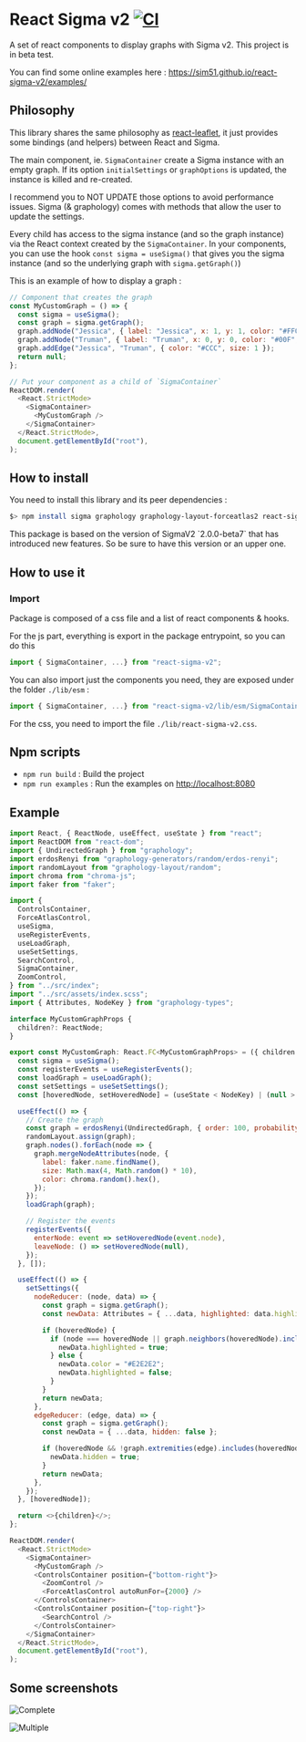 # React Sigma v2 [![CI](https://github.com/sim51/react-sigma-v2/actions/workflows/test.yml/badge.svg)](https://github.com/sim51/react-sigma-v2/actions/workflows/test.yml)

A set of react components to display graphs with Sigma v2.
This project is in beta test.

You can find some online examples here : https://sim51.github.io/react-sigma-v2/examples/

## Philosophy

This library shares the same philosophy as [react-leaflet](https://react-leaflet.js.org), it just provides some bindings (and helpers) between React and Sigma.

The main component, ie. `SigmaContainer` create a Sigma instance with an empty graph. If its option `initialSettings` or `graphOptions` is updated, the instance is killed and re-created.

I recommend you to NOT UPDATE those options to avoid performance issues.
Sigma (& graphology) comes with methods that allow the user to update the settings.

Every child has access to the sigma instance (and so the graph instance) via the React context created by the `SigmaContainer`.
In your components, you can use the hook `const sigma = useSigma()` that gives you the sigma instance (and so the underlying graph with `sigma.getGraph()`)

This is an example of how to display a graph :

```javascript
// Component that creates the graph
const MyCustomGraph = () => {
  const sigma = useSigma();
  const graph = sigma.getGraph();
  graph.addNode("Jessica", { label: "Jessica", x: 1, y: 1, color: "#FF0", size: 10 });
  graph.addNode("Truman", { label: "Truman", x: 0, y: 0, color: "#00F", size: 5 });
  graph.addEdge("Jessica", "Truman", { color: "#CCC", size: 1 });
  return null;
};

// Put your component as a child of `SigmaContainer`
ReactDOM.render(
  <React.StrictMode>
    <SigmaContainer>
      <MyCustomGraph />
    </SigmaContainer>
  </React.StrictMode>,
  document.getElementById("root"),
);
```

## How to install

You need to install this library and its peer dependencies :

```bash
$> npm install sigma graphology graphology-layout-forceatlas2 react-sigma-v2
```

<div class="important">
This package is based on the version of SigmaV2 `2.0.0-beta7` that has introduced new features. So be sure to have this version or an upper one.
</div>

## How to use it

### Import

Package is composed of a css file and a list of react components & hooks.

For the js part, everything is export in the package entrypoint, so you can do this

```javascript
import { SigmaContainer, ...} from "react-sigma-v2";
```

You can also import just the components you need, they are exposed under the folder `./lib/esm` :

```javascript
import { SigmaContainer, ...} from "react-sigma-v2/lib/esm/SigmaContainer";
```

For the css, you need to import the file `./lib/react-sigma-v2.css`.

## Npm scripts

- `npm run build` : Build the project
- `npm run examples` : Run the examples on <http://localhost:8080>

## Example

```javascript
import React, { ReactNode, useEffect, useState } from "react";
import ReactDOM from "react-dom";
import { UndirectedGraph } from "graphology";
import erdosRenyi from "graphology-generators/random/erdos-renyi";
import randomLayout from "graphology-layout/random";
import chroma from "chroma-js";
import faker from "faker";

import {
  ControlsContainer,
  ForceAtlasControl,
  useSigma,
  useRegisterEvents,
  useLoadGraph,
  useSetSettings,
  SearchControl,
  SigmaContainer,
  ZoomControl,
} from "../src/index";
import "../src/assets/index.scss";
import { Attributes, NodeKey } from "graphology-types";

interface MyCustomGraphProps {
  children?: ReactNode;
}

export const MyCustomGraph: React.FC<MyCustomGraphProps> = ({ children }) => {
  const sigma = useSigma();
  const registerEvents = useRegisterEvents();
  const loadGraph = useLoadGraph();
  const setSettings = useSetSettings();
  const [hoveredNode, setHoveredNode] = (useState < NodeKey) | (null > null);

  useEffect(() => {
    // Create the graph
    const graph = erdosRenyi(UndirectedGraph, { order: 100, probability: 0.2 });
    randomLayout.assign(graph);
    graph.nodes().forEach(node => {
      graph.mergeNodeAttributes(node, {
        label: faker.name.findName(),
        size: Math.max(4, Math.random() * 10),
        color: chroma.random().hex(),
      });
    });
    loadGraph(graph);

    // Register the events
    registerEvents({
      enterNode: event => setHoveredNode(event.node),
      leaveNode: () => setHoveredNode(null),
    });
  }, []);

  useEffect(() => {
    setSettings({
      nodeReducer: (node, data) => {
        const graph = sigma.getGraph();
        const newData: Attributes = { ...data, highlighted: data.highlighted || false };

        if (hoveredNode) {
          if (node === hoveredNode || graph.neighbors(hoveredNode).includes(node)) {
            newData.highlighted = true;
          } else {
            newData.color = "#E2E2E2";
            newData.highlighted = false;
          }
        }
        return newData;
      },
      edgeReducer: (edge, data) => {
        const graph = sigma.getGraph();
        const newData = { ...data, hidden: false };

        if (hoveredNode && !graph.extremities(edge).includes(hoveredNode)) {
          newData.hidden = true;
        }
        return newData;
      },
    });
  }, [hoveredNode]);

  return <>{children}</>;
};

ReactDOM.render(
  <React.StrictMode>
    <SigmaContainer>
      <MyCustomGraph />
      <ControlsContainer position={"bottom-right"}>
        <ZoomControl />
        <ForceAtlasControl autoRunFor={2000} />
      </ControlsContainer>
      <ControlsContainer position={"top-right"}>
        <SearchControl />
      </ControlsContainer>
    </SigmaContainer>
  </React.StrictMode>,
  document.getElementById("root"),
);
```

## Some screenshots

![Complete](https://raw.githubusercontent.com/sim51/react-sigma-v2/main/test/e2e/screenshots/complete.valid.png)

![Multiple](https://raw.githubusercontent.com/sim51/react-sigma-v2/main/test/e2e/screenshots/multiple.valid.png)
